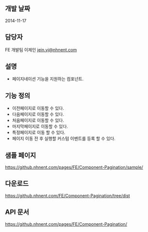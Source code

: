 ## 개발 날짜
2014-11-17

## 담당자
FE 개발팀 이제인 <jein.yi@nhnent.com>

## 설명
- 페이지네이션 기능을 지원하는 컴포넌트.

## 기능 정의
- 이전페이지로 이동할 수 있다.
- 다음페이지로 이동할 수 있다.
- 처음페이지로 이동할 수 있다.
- 마지막페이지로 이동할 수 있다.
- 특정페이지로 이동 할 수 있다.
- 페이지 이동 전 후 실행할 커스텀 이벤트를 등록 할 수 있다.

## 샘플 페이지
https://github.nhnent.com/pages/FE/Component-Pagination/sample/

## 다운로드
https://github.nhnent.com/FE/Component-Pagination/tree/dist

## API 문서
https://github.nhnent.com/pages/FE/Component-Pagination/

